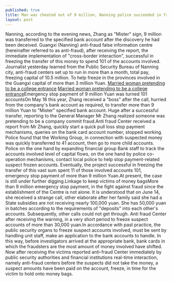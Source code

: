 ```yaml
---
published: true
title: Man was cheated out of 9 million, Nanning police succeeded in freezing 101 that the account stops
layout: post
---
```

Nanning, according to the evening news, Zhang as \"Mister\" sign, 9 million was transferred to the specified bank account after the discovery he had been deceived. Guangxi (Nanning) anti-fraud false information centre (hereinafter referred to as anti-fraud), after receiving the report, the immediate implementation of \"cross-border interaction\", successful in freezing the transfer of this money to spend 101 of the accounts involved. Journalist yesterday learned from the Public Security Bureau of Nanning city, anti-fraud centers set up to run in more than a month, total pay, freezing capital of 10.5 million. To help freeze in the provinces involved in the Guangxi capital of more than 3 million Yuan. [Married woman pretending to be a college entrance](https://justcavalli2.wordpress.com/2016/06/08/married-woman-pretending-to-be-a-college-entrance-examination-students-in-guizhou/) [Married woman pretending to be a college entrance](https://justcavalli2.wordpress.com/2016/06/08/married-woman-pretending-to-be-a-college-entrance-examination-students-in-guizhou/)Emergency stop payment of 9 million Yuan was turned 101 accountsOn May 18 this year, Zhang received a \"boss\" after the call, hurried from the company\'s bank account as required, to transfer more than 9 million Yuan to \"Mister\" specified bank account. Huge after a successful transfer, reporting to the General Manager Mr Zhang realized someone was pretending to be a company commit fraud.Anti fraud Center received a report from Mr Zhang, quickly start a quick pull loss stop payment mechanisms, queries on the bank card account number, stopped working. Police found that the Working Group, in connection with suspected money was quickly transferred to 41 account, then go to more child accounts. Police on the one hand by expanding financial group Bank staff to track the accounts involved level of capital flows, on the one hand by police co-operation mechanisms, contact local police to help stop payment-related suspect frozen accounts. Eventually, the project successful in freezing the transfer of this vast sum spent 11 of those involved accounts 101, emergency stop payment of more than 9 million Yuan.At present, the case is still under further digging.Linkage to keep victims of money bagsMore than 9 million emergency stop payment, in the fight against fraud since the establishment of the Centre is not alone. It is understood that on June 14, she received a strange call, other elaborate after her family said she had a State subsidies are not receiving nearly 100,000 yuan. She has 50,000 yuan in batches according to the requirements of \"deposits\" into each other\'s accounts. Subsequently, other calls could not get through. Anti fraud Center after receiving the warning, in a very short period to freeze suspect accounts of more than 30,000 yuan.In accordance with past practice, the public security organs to freeze suspect accounts involved, must be sent by handling unit staff, make an application to the bank accounts to handle. In this way, before investigators arrived at the appropriate bank, bank cards in which the fraudsters are the most amount of money involved have shifted. Now after receiving the victims reported anti-fraud Center immediately by public security authorities and financial institutions real-time interaction, namely anti-fraud centers before the suspects did not take the money, a suspect amounts have been paid on the account, freeze, in time for the victim to hold onto money bags.
